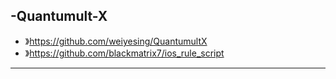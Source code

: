 -Quantumult-X
-

- 》https://github.com/weiyesing/QuantumultX
- 》https://github.com/blackmatrix7/ios_rule_script
----








